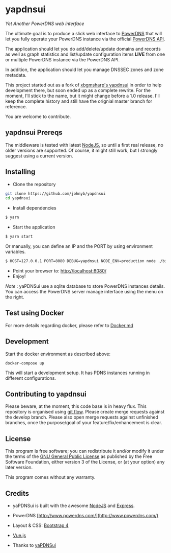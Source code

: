 yapdnsui
========

*Yet Another PowerDNS web interface*

The ultimate goal is to produce a slick web interface to [PowerDNS](http://www.powerdns.com/) that
will let you fully operate your PowerDNS instance via the official [PowerDNS API](https://github.com/PowerDNS/pdnsapi).

The application should let you do add/delete/update domains and records as well as graph
statistics and list/update configuration items **LIVE** from one or multiple PowerDNS instance via the PowerDNS API.

In addition, the application should let you manage DNSSEC zones and zone metadata.

This project started out as a fork of [xbgmsharp's yapdnsui](https://github.com/xbgmsharp/yapdnsui) in order to help
development there, but soon ended up as a complete rewrite.
For the moment, I'll stick to the name, but it might change before a 1.0 release.
I'll keep the complete history and still have the orignial master branch for reference.

You are welcome to contribute.

yapdnsui Prereqs
----------------

The middleware is tested with latest [NodeJS](http://nodejs.org), so until a first real release, no older versions
are supported.
Of course, it might still work, but I strongly suggest using a current version.

Installing
----------

* Clone the repository

```bash
git clone https://github.com/johnyb/yapdnsui
cd yapdnsui
```

* Install dependencies

```bash
$ yarn
```

* Start the application

```bash
$ yarn start
```

Or manually, you can define an IP and the PORT by using environment variables.
```bash
$ HOST=127.0.0.1 PORT=8080 DEBUG=yapdnsui NODE_ENV=production node ./bin/www
```

* Point your browser to: [http://localhost:8080/](http://localhost:8080/)
* Enjoy!

_Note_ : yaPDNSui use a sqlite database to store PowerDNS instances details.
You can access the PowerDNS server manage interface using the menu on the right.

Test using Docker
-----------------

For more details regarding docker, please refer to [Docker.md](Docker.md)

Development
-----------

Start the docker environment as described above:

```
docker-compose up
```

This will start a development setup.
It has PDNS instances running in different configurations.

Contributing to yapdnsui
------------------------

Please beware, at the moment, this code base is in heavy flux.
This repository is organised using [git flow](http://nvie.com/posts/a-successful-git-branching-model/).
Please create merge requests against the develop branch.
Please also open merge requests against unfinished branches, once the purpose/goal of your feature/fix/enhancement is clear.

License
-------

This program is free software; you can redistribute it and/or modify it under the terms of the [GNU General Public License](http://www.gnu.org/licenses/gpl.html) as published by the Free Software Foundation, either version 3 of the License, or (at your option) any later version.

This program comes without any warranty.

Credits
-------

* yaPDNSui is built with the awesome [NodeJS](http://nodejs.org) and [Express](http://expressjs.com).

* PowerDNS [http://www.powerdns.com/](http://www.powerdns.com/)

* Layout & CSS: [Bootstrap 4](https://v4-alpha.getbootstrap.com/)

* [Vue.js](http://vuejs.org/)

* Thanks to [yaPDNSui](https://github.com/xbgmsharp/yapdnsui/)

